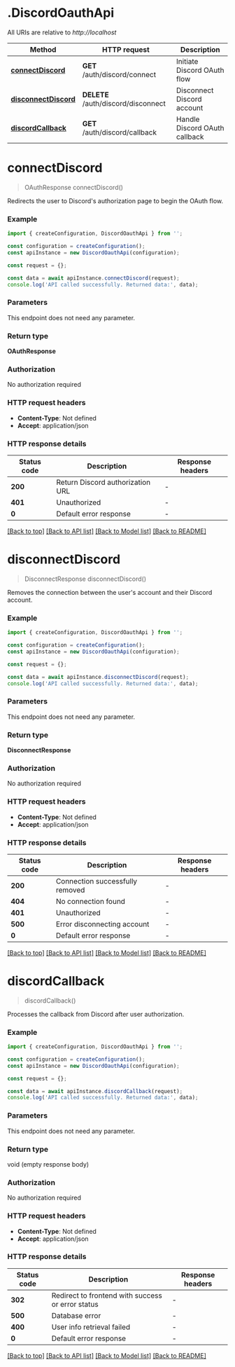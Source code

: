 # .DiscordOauthApi

All URIs are relative to *http://localhost*

Method | HTTP request | Description
------------- | ------------- | -------------
[**connectDiscord**](DiscordOauthApi.md#connectDiscord) | **GET** /auth/discord/connect | Initiate Discord OAuth flow
[**disconnectDiscord**](DiscordOauthApi.md#disconnectDiscord) | **DELETE** /auth/discord/disconnect | Disconnect Discord account
[**discordCallback**](DiscordOauthApi.md#discordCallback) | **GET** /auth/discord/callback | Handle Discord OAuth callback


# **connectDiscord**
> OAuthResponse connectDiscord()

Redirects the user to Discord\'s authorization page to begin the OAuth flow.

### Example


```typescript
import { createConfiguration, DiscordOauthApi } from '';

const configuration = createConfiguration();
const apiInstance = new DiscordOauthApi(configuration);

const request = {};

const data = await apiInstance.connectDiscord(request);
console.log('API called successfully. Returned data:', data);
```


### Parameters
This endpoint does not need any parameter.


### Return type

**OAuthResponse**

### Authorization

No authorization required

### HTTP request headers

 - **Content-Type**: Not defined
 - **Accept**: application/json


### HTTP response details
| Status code | Description | Response headers |
|-------------|-------------|------------------|
**200** | Return Discord authorization URL |  -  |
**401** | Unauthorized |  -  |
**0** | Default error response |  -  |

[[Back to top]](#) [[Back to API list]](README.md#documentation-for-api-endpoints) [[Back to Model list]](README.md#documentation-for-models) [[Back to README]](README.md)

# **disconnectDiscord**
> DisconnectResponse disconnectDiscord()

Removes the connection between the user\'s account and their Discord account.

### Example


```typescript
import { createConfiguration, DiscordOauthApi } from '';

const configuration = createConfiguration();
const apiInstance = new DiscordOauthApi(configuration);

const request = {};

const data = await apiInstance.disconnectDiscord(request);
console.log('API called successfully. Returned data:', data);
```


### Parameters
This endpoint does not need any parameter.


### Return type

**DisconnectResponse**

### Authorization

No authorization required

### HTTP request headers

 - **Content-Type**: Not defined
 - **Accept**: application/json


### HTTP response details
| Status code | Description | Response headers |
|-------------|-------------|------------------|
**200** | Connection successfully removed |  -  |
**404** | No connection found |  -  |
**401** | Unauthorized |  -  |
**500** | Error disconnecting account |  -  |
**0** | Default error response |  -  |

[[Back to top]](#) [[Back to API list]](README.md#documentation-for-api-endpoints) [[Back to Model list]](README.md#documentation-for-models) [[Back to README]](README.md)

# **discordCallback**
> discordCallback()

Processes the callback from Discord after user authorization.

### Example


```typescript
import { createConfiguration, DiscordOauthApi } from '';

const configuration = createConfiguration();
const apiInstance = new DiscordOauthApi(configuration);

const request = {};

const data = await apiInstance.discordCallback(request);
console.log('API called successfully. Returned data:', data);
```


### Parameters
This endpoint does not need any parameter.


### Return type

void (empty response body)

### Authorization

No authorization required

### HTTP request headers

 - **Content-Type**: Not defined
 - **Accept**: application/json


### HTTP response details
| Status code | Description | Response headers |
|-------------|-------------|------------------|
**302** | Redirect to frontend with success or error status |  -  |
**500** | Database error |  -  |
**400** | User info retrieval failed |  -  |
**0** | Default error response |  -  |

[[Back to top]](#) [[Back to API list]](README.md#documentation-for-api-endpoints) [[Back to Model list]](README.md#documentation-for-models) [[Back to README]](README.md)


